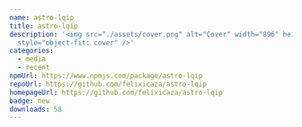 ```yaml
---
name: astro-lqip
title: astro-lqip
description: '<img src="./assets/cover.png" alt="Cover" width="896" height="280"
  style="object-fit: cover" />'
categories:
  - media
  - recent
npmUrl: https://www.npmjs.com/package/astro-lqip
repoUrl: https://github.com/felixicaza/astro-lqip
homepageUrl: https://github.com/felixicaza/astro-lqip
badge: new
downloads: 58
---
```

